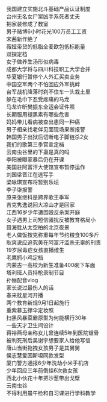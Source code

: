 我国建立实施北斗基础产品认证制度  
台州无名女尸案凶手系死者丈夫  
把家装修成了教室  
男子赌博6小时花光100万员工工资  
宋茜新作绝了  
薇娅带货的低脂全麦欧包低标能量  
双探定档  
女子做养生汤形似病毒  
成都大学将与四川科技职工大学合并  
华夏银行暂停个人外汇买卖业务  
中国空军两个不怕回应外军挑衅  
台军战机降落时刹不住车一头栽土里  
躲在毛巾下忍受疼痛的马龙  
马龙许昕樊振东全运会证件照  
长期服用褪黑素有哪些危害  
妈妈带儿看病被查出患同一种癌  
男子相亲找老伴见面现场果断报警  
韩国男子出狱后切断电子脚链杀2女  
我们的歌第三季官宣定档  
云南虫谷里的下蛊是真的吗  
李阳被曝家暴后仍在开课  
美国驻阿富汗大使馆宣布暂停运作  
刘国梁晋江在逃写手  
梁咏琪宣布将暂别乐坛  
李子柒报警  
原来张继科是跨界歌王季军  
吉克隽逸说回大凉山才是回家  
江西16岁少年遭围殴反杀案开庭  
女子遇男上司短信骚扰反被教育格局小  
聂海胜从太空拍的北京夜景  
老人做饭按克称重每年节约粮食100多斤  
耿爽说应追究美在阿富汗滥杀无辜的刑责  
19岁尿毒症女孩直播维生  
老鹰抓小鸡定档  
内蒙古一高校为新生准备400碗下车面  
塔利班人员持枪录制节目  
孙俪配音vlog  
家长说过最伤人的话  
春来枕星河开播  
两个教育新规9月1日起施行  
重紫慕玉撑伞定妆照  
扫黑风暴菜霸原型为何能横行30年  
一些天才卫生间设计  
蒋裕燕母亲称女儿曾连续5年到医院锯骨  
被判死刑后吴谢宇想要家人给他写信  
唐山当街拖拽女孩男子是其舅舅  
侯志慧爱因斯坦同款发型  
厦门警方通报6少年洗劫小米手机店  
少年回应三年前倒挂6次救女孩  
西北小伙花十年把沙葱带出戈壁  
云南虫谷  
不得利用晨午检和自习课进行学科教学  
